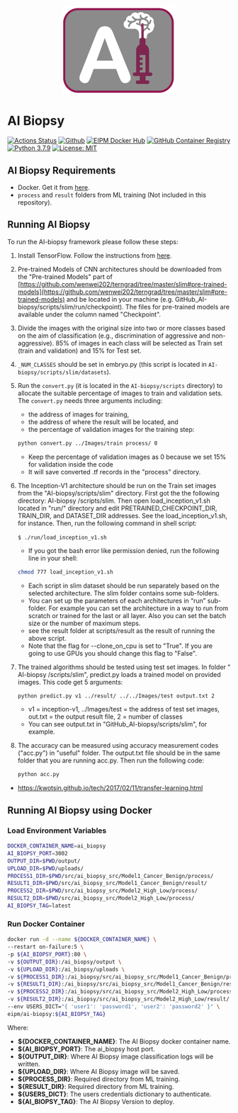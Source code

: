 <p align="center">
    <img src="docs/images/logo.png" width="256">
</p>

# AI Biopsy

[![Actions Status](https://github.com/eipm/ai-biopsy/workflows/Docker/badge.svg)](https://github.com/eipm/ai-biopsy/actions) [![Github](https://img.shields.io/badge/github-1.1.0-green?style=flat&logo=github)](https://github.com/eipm/ai-biopsy) [![EIPM Docker Hub](https://img.shields.io/badge/EIPM%20docker%20hub-1.1.0-blue?style=flat&logo=docker)](https://hub.docker.com/repository/docker/eipm/ai-biopsy) [![GitHub Container Registry](https://img.shields.io/badge/GitHub%20Container%20Registry-1.1.0-blue?style=flat&logo=docker)](https://github.com/orgs/eipm/packages/container/package/ai-biopsy) [![Python 3.7.9](https://img.shields.io/badge/python-3.7.9-blue.svg)](https://www.python.org/downloads/release/python-379/) [![License: MIT](https://img.shields.io/badge/License-MIT-yellow.svg)](https://opensource.org/licenses/MIT)

## AI Biopsy Requirements

- Docker. Get it from [here](https://www.docker.com/).
- `process` and `result` folders from ML training (Not included in this repository).

## Running AI Biopsy

To run the AI-biopsy framework please follow these steps:

1. Install TensorFlow. Follow the instructions from [here](https://www.tensorflow.org/install/).

2. Pre-trained Models of CNN architectures should be downloaded from the "Pre-trained Models" part of [https://github.com/wenwei202/terngrad/tree/master/slim#pre-trained-models](https://github.com/wenwei202/terngrad/tree/master/slim#pre-trained-models) and be located in your machine (e.g. GitHub_AI-biopsy/scripts/slim/run/checkpoint). The files for pre-trained models are available under the column named "Checkpoint".

3. Divide the images with the original size into two or more classes based on the aim of classification (e.g., discrimination of aggressive and non-aggressive). 85% of images in each class will be selected as Train set (train and validation) and 15% for Test set.

4. `_NUM_CLASSES` should be set in embryo.py (this script is located in `AI-biopsy/scripts/slim/datasets`).

5. Run the `convert.py` (it is located in the `AI-biopsy/scripts` directory) to allocate the suitable percentage of images to train and validation sets. The `convert.py` needs three arguments including:
    - the address of images for training,
    - the address of where the result will be located, and
    - the percentage of validation images for the training step:

    ```bash
    python convert.py ../Images/train process/ 0
    ```

    - Keep the percentage of validation images as 0 because we set 15% for validation inside the code
    - It will save converted .tf records in the "process" directory.

6. The Inception-V1 architecture should be run on the Train set images from the "AI-biopsy/scripts/slim" directory. First got the the following directory: AI-biopsy /scripts/slim. Then open load_inception_v1.sh located in "run/" directory and edit PRETRAINED_CHECKPOINT_DIR, TRAIN_DIR, and DATASET_DIR addresses. See the load_inception_v1.sh, for instance. Then, run the following command in shell script:

    `$ ./run/load_inception_v1.sh`

    - If you got the bash error like permission denied, run the following line in your shell:  

    ```bash
    chmod 777 load_inception_v1.sh
    ```

    - Each script in slim dataset should be run separately based on the selected architecture. The slim folder contains some sub-folders.
    - You can set up the parameters of each architectures in “run” sub-folder. For example you can set the architecture in a way to run from scratch or trained for the last or all layer. Also you can set the batch size or the number of maximum steps.
    - see the result folder at scripts/result as the result of running the above script.
    - Note that the flag for --clone_on_cpu is set to "True". If you are going to use GPUs you should change this flag to "False".

7. The trained algorithms should be tested using test set images. In folder " AI-biopsy /scripts/slim", predict.py loads a trained model on provided images. This code get 5 arguments:

    ```bash
    python predict.py v1 ../result/ ../../Images/test output.txt 2
    ```

    - v1 = inception-v1, ../Images/test = the address of test set images, out.txt = the output result file, 2 = number of classes
    - You can see output.txt in "GitHub_AI-biopsy/scripts/slim", for example.

8. The accuracy can be measured using accuracy measurement codes ("acc.py") in "useful" folder. The output.txt file should be in the same folder that you are running acc.py. Then run the following code:

    ```bash
    python acc.py
    ```

* https://kwotsin.github.io/tech/2017/02/11/transfer-learning.html

## Running AI Biopsy using Docker

### Load Environment Variables

```bash
DOCKER_CONTAINER_NAME=ai_biopsy
AI_BIOPSY_PORT=3002
OUTPUT_DIR=$PWD/output/
UPLOAD_DIR=$PWD/uploads/
PROCESS1_DIR=$PWD/src/ai_biopsy_src/Model1_Cancer_Benign/process/
RESULT1_DIR=$PWD/src/ai_biopsy_src/Model1_Cancer_Benign/result/
PROCESS2_DIR=$PWD/src/ai_biopsy_src/Model2_High_Low/process/
RESULT2_DIR=$PWD/src/ai_biopsy_src/Model2_High_Low/process/
AI_BIOPSY_TAG=latest
```

### Run Docker Container

```bash
docker run -d --name ${DOCKER_CONTAINER_NAME} \
--restart on-failure:5 \
-p ${AI_BIOPSY_PORT}:80 \
-v ${OUTPUT_DIR}:/ai_biopsy/output \
-v ${UPLOAD_DIR}:/ai_biopsy/uploads \
-v ${PROCESS1_DIR}:/ai_biopsy/src/ai_biopsy_src/Model1_Cancer_Benign/process/:ro \
-v ${RESULT1_DIR}:/ai_biopsy/src/ai_biopsy_src/Model1_Cancer_Benign/result/:ro \
-v ${PROCESS2_DIR}:/ai_biopsy/src/ai_biopsy_src/Model2_High_Low/process/:ro \
-v ${RESULT2_DIR}:/ai_biopsy/src/ai_biopsy_src/Model2_High_Low/result/:ro \
--env USERS_DICT="{ 'user1': 'password1', 'user2': 'password2' }" \
eipm/ai-biopsy:${AI_BIOPSY_TAG}
```

Where:

- **${DOCKER_CONTAINER_NAME}**: The AI Biopsy docker container name.
- **${AI_BIOPSY_PORT}**: The ai_biopsy host port.
- **${OUTPUT_DIR}**: Where AI Biopsy image classification logs will be written.
- **${UPLOAD_DIR}**: Where AI Biopsy image will be saved.
- **${PROCESS_DIR}**: Required directory from ML training.
- **${RESULT_DIR}**: Required directory from ML training.
- **${USERS_DICT}**: The users credentials dictionary to authenticate.
- **${AI_BIOPSY_TAG}**: The AI Biopsy Version to deploy.
